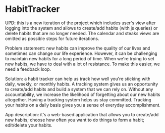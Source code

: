 # HabitTracker
UPD: this is a new iteration of the project which includes user's view after logging into the system and allows to create/add habits (with js queries) or delete habits that are no longer needed. The calendar and steaks views are omitted as possible steps for future iterations.

Problem statement: new habits can improve the quality of our lives and sometimes can change our life experience. However, it can be challenging to maintain new habits for a long period of time. When we're trying to set new habits, we have to deal with a lot of resistance. To make this easier, we need a feedback loop.

Solution: a habit tracker can help us track how well you're sticking with daily, weekly, or monthly habits. A tracking system gives us an opportunity to create/add habits and build a system that we can rely on. Without any accountability, we increase the likelihood of forgetting about our new habits altogether. Having a tracking system helps us stay committed. Tracking your habits on a daily basis gives you a sense of everyday accomplishment.

App description: it's a web-based application that allows you to create/add new habits; choose how often you want to do things to form a habit; edit/delete your habits. 
